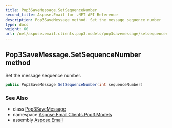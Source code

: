 ```yaml
---
title: Pop3SaveMessage.SetSequenceNumber
second_title: Aspose.Email for .NET API Reference
description: Pop3SaveMessage method. Set the message sequence number
type: docs
weight: 60
url: /net/aspose.email.clients.pop3.models/pop3savemessage/setsequencenumber/
---
```

## Pop3SaveMessage.SetSequenceNumber method

Set the message sequence number.

```csharp
public Pop3SaveMessage SetSequenceNumber(int sequenceNumber)
```

### See Also

* class [Pop3SaveMessage](../)
* namespace [Aspose.Email.Clients.Pop3.Models](../../pop3savemessage/)
* assembly [Aspose.Email](../../../)


